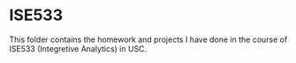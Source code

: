 # ISE533
This folder contains the homework and projects I have done in the course of ISE533 (Integretive Analytics) in USC.
